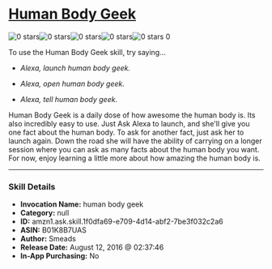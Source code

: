 # [Human Body Geek](http://alexa.amazon.com/#skills/amzn1.ask.skill.1f0dfa69-e709-4d14-abf2-7be3f032c2a6)
![0 stars](../../images/ic_star_border_black_18dp_1x.png)![0 stars](../../images/ic_star_border_black_18dp_1x.png)![0 stars](../../images/ic_star_border_black_18dp_1x.png)![0 stars](../../images/ic_star_border_black_18dp_1x.png)![0 stars](../../images/ic_star_border_black_18dp_1x.png) 0

To use the Human Body Geek skill, try saying...

* *Alexa, launch human body geek.*

* *Alexa, open human body geek.*

* *Alexa, tell human body geek.*

Human Body Geek is a daily dose of how awesome the human body is. Its also incredibly easy to use. Just Ask Alexa to launch, and she'll give you one fact about the human body. To ask for another fact, just ask her to launch again. Down the road she will have the ability of carrying on a longer session where you can ask as many facts about the human body you want. For now, enjoy learning a little more about how amazing the human body is.

***

### Skill Details

* **Invocation Name:** human body geek
* **Category:** null
* **ID:** amzn1.ask.skill.1f0dfa69-e709-4d14-abf2-7be3f032c2a6
* **ASIN:** B01K8B7UAS
* **Author:** Smeads
* **Release Date:** August 12, 2016 @ 02:37:46
* **In-App Purchasing:** No
